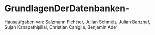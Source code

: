# GrundlagenDerDatenbanken-
Hausaufgaben von:
Salzmann Fichtner,
Julian Schmelz,
Julian Banzhaf,
Sujan Kanapathipillai,
Christian Caniglia,
Benjamin Ader
